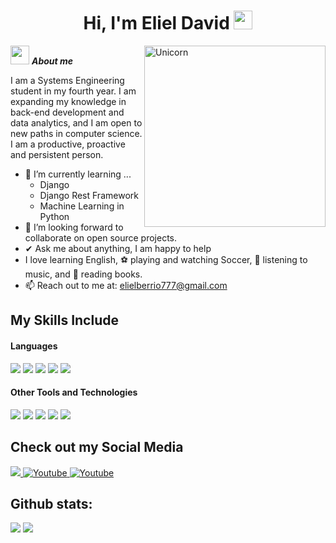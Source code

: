 <h1 align="center"><b>Hi, I'm Eliel David </b><img src="https://media.giphy.com/media/hvRJCLFzcasrR4ia7z/giphy.gif" width="30"></h1>
<!--  -->
<img align="right" width=290px alt="Unicorn" margin-left="5px" src="https://media.giphy.com/media/Ah3zHH7hvsSB2/giphy.gif"/>

<img src="https://media.giphy.com/media/ObNTw8Uzwy6KQ/giphy.gif" width="30px">&nbsp;***About me***

I am a Systems Engineering student in my fourth year. I am expanding my knowledge in back-end development and data analytics, and I am open to new paths in computer science. I am a productive, proactive and persistent person.
- 🌱 I’m currently learning ...
  - Django
  - Django Rest Framework
  - Machine Learning in Python
- 👯 I’m looking forward to collaborate on open source projects.
- ✔ Ask me about anything, I am happy to help<br>
- I love learning English, ⚽ playing and watching Soccer, 🎵 listening to music, and 📖 reading books.
- 📫 Reach out to me at: <a href="elielberrio777@gmail.com">elielberrio777@gmail.com</a>

## My Skills Include

<h4> Languages </h4>
<span> 
    <img src="https://img.shields.io/badge/python-3670A0?style=for-the-badge&logo=python&logoColor=ffdd54">
    <img src="https://img.shields.io/badge/django-%23092E20.svg?style=for-the-badge&logo=django&logoColor=white">
    <img src="https://img.shields.io/badge/DJANGO-REST-ff1709?style=for-the-badge&logo=django&logoColor=white&color=ff1709&labelColor=gray">
    <img src="https://img.shields.io/badge/HTML5-E34F26?style=for-the-badge&logo=html5&logoColor=white"> 
    <img src="https://img.shields.io/badge/CSS3-1572B6?style=for-the-badge&logo=css3&logoColor=white"> 
    
 


</span>


<h4> Other Tools and Technologies </h4>
<span>
  <img src="https://img.shields.io/badge/Git-F05032?style=for-the-badge&logo=git&logoColor=white">
  <img src="https://img.shields.io/badge/MySQL-00000F?style=for-the-badge&logo=mysql&logoColor=white">
  <img src="https://img.shields.io/badge/sqlite-%2307405e.svg?style=for-the-badge&logo=sqlite&logoColor=white">
  <img src="https://img.shields.io/badge/Render-%46E3B7.svg?style=for-the-badge&logo=render&logoColor=white">
  <img src="https://img.shields.io/badge/r-%23276DC3.svg?style=for-the-badge&logo=r&logoColor=white">




</span>

## Check out my Social Media

<a href= "https://www.instagram.com/elielberrior/?hl=es">
    <img src="https://img.shields.io/badge/Instagram-%23E4405F.svg?style=for-the-badge&logo=Instagram&logoColor=white">
</a>
<a href="https://www.x.com/@eliel_berrio">
  <img src="https://img.shields.io/badge/YouTube-%23FF0000.svg?style=for-the-badge&logo=YouTube&logoColor=white" alt="Youtube">
</a>
<a href="elielberrio777@gmail.com">
  <img src="https://img.shields.io/badge/Gmail-D14836?style=for-the-badge&logo=gmail&logoColor=white" alt="Youtube">
</a>

<h2>Github stats:</h2> 

[![](https://github-readme-stats.vercel.app/api?username=ElielDavid25&show_icons=true&theme=tokyonight&hide_border=true&locale=en)](https://github.com/ElielDavid25)
[![](https://github-readme-streak-stats.herokuapp.com/?user=ElielDavid25&theme=material-palenight)](https://github.com/ElielDavid25)
</div>
